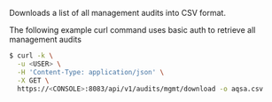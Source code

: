 Downloads a list of all management audits into CSV format.

The following example curl command uses basic auth to retrieve all management audits

```bash
$ curl -k \
  -u <USER> \
  -H 'Content-Type: application/json' \
  -X GET \
  https://<CONSOLE>:8083/api/v1/audits/mgmt/download -o aqsa.csv
```
